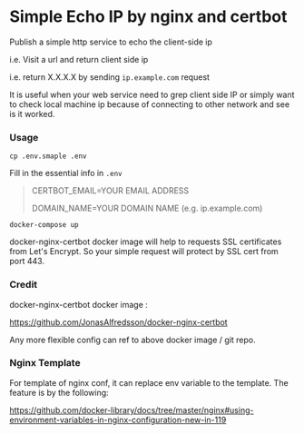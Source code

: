 # Simple Echo IP by nginx and certbot

Publish a simple http service to echo the client-side ip

i.e. Visit a url and return client side ip

i.e. return X.X.X.X by sending `ip.example.com` request

It is useful when your web service need to grep client side IP or simply want to check local machine ip because of connecting to other network and see is it worked.

### Usage
`cp .env.smaple .env`

Fill in the essential info in `.env`

>CERTBOT_EMAIL=YOUR EMAIL ADDRESS
>
>DOMAIN_NAME=YOUR DOMAIN NAME (e.g. ip.example.com)

`docker-compose up`

docker-nginx-certbot docker image will help to requests SSL certificates from Let's Encrypt. 
So your simple request will protect by SSL cert from port 443.

### Credit
docker-nginx-certbot docker image :

https://github.com/JonasAlfredsson/docker-nginx-certbot

Any more flexible config can ref to above docker image / git repo.


### Nginx Template
For template of nginx conf, it can replace env variable to the template. The feature is by the following:

https://github.com/docker-library/docs/tree/master/nginx#using-environment-variables-in-nginx-configuration-new-in-119
